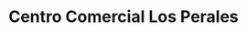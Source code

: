 ---
title: "Centro Comercial Los Perales"
url: /la-serena/centro-comercial-los-perales/
shop: centro comercial
---